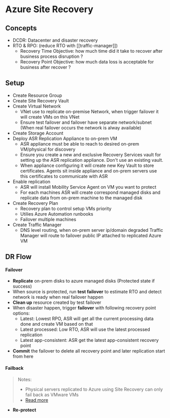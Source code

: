 # Azure Site Recovery

## Concepts

- DCDR: Datacenter and disaster recovery
- RTO & RPO: (reduce RTO with [[traffic-manager]])
  - Recovery Time Objective: how much time did it take to recover after business process disruption ?
  - Recovery Point Objective: how much data loss is acceptable for business after recover ?

## Setup

- Create Resource Group
- Create Site Recovery Vault
- Create Virtual Network
  - VNet use to replicate on-premise Network, when trigger failover it will create VMs on this VNet
  - Ensure test failover and failover have separate network/subnet (When real failover occurs the network is alway available)
- Create Storage Account
- Deploy ASR Replication Appliance to on-prem VM
  - ASR appliance must be able to reach to desired on-prem VM/physical for discovery
  - Ensure you create a new and exclusive Recovery Services vault for setting up the ASR replication appliance. Don't use an existing vault.
  - When appliance configuring it will create new Key Vault to store certificates. Agents sit inside appliance and on-prem servers use this certificates to communicate with ASR
- Enable replication
  - ASR will install Mobility Service Agent on VM you want to protect
  - For each machines ASR will create correspond managed disks and replicate data from on-prem machine to the managed disk
- Create Recovery Plan
  - Recovery plan to control setup VMs priority
  - Utilies Azure Automation runbooks
  - Failover multiple machines
- Create Traffic Manager
  - DNS level routing, when on-prem server ip/domain degraded Traffic Manager will route to failover public IP attached to replicated Azure VM

## DR Flow

#### Failover

- **Replicate** on-prem disks to azure managed disks (Protected state if success)
- When source is protected, run **test failover** to estimate RTO and detect network is ready when real failover happen
- **Clean up** resource created by test failover
- When disaster happen, trigger **failover** with following recovery point options:
  - Latest: Lowest RPO, ASR will get all the current processing data done and create VM based on that
  - Latest processed: Low RTO, ASR will use the latest processed replication
  - Latest app-consistent: ASR get the latest app-consistent recovery point
- **Commit** the failover to delete all recovery point and later replication start from here

#### Failback

> Notes:
>
> - Physical servers replicated to Azure using Site Recovery can only fail back as VMware VMs
> - [Read more](https://learn.microsoft.com/en-us/azure/site-recovery/physical-to-azure-failover-failback#prepare-for-reprotection-and-failback)

- **Re-protect**

